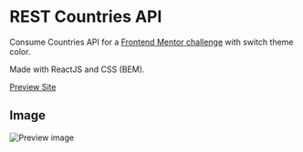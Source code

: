 # REST Countries API

Consume Countries API for a [Frontend Mentor challenge](https://www.frontendmentor.io/challenges/rest-countries-api-with-color-theme-switcher-5cacc469fec04111f7b848ca) with switch theme color.

Made with ReactJS and CSS (BEM).

[Preview Site](https://rest-countries-api-dusky.vercel.app/)

## Image

![Preview image](https://res.cloudinary.com/dz209s6jk/image/upload/q_auto,w_800/Screenshots/w0ygqtujwiyzpgkppxf7.jpg)
